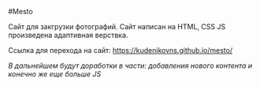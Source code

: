 #Mesto

Сайт для закгрузки фотографий.
Сайт написан на HTML, CSS JS произведена адаптивная верствка. 

Ссылка для перехода на сайт: https://kudenikovns.github.io/mesto/

_В дальнейшем будут доработки в части: добавления нового контента и конечно же еще больше JS_

